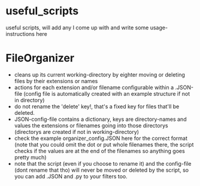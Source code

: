 # useful_scripts

useful scripts, will add any I come up with and write some usage-instructions here

# FileOrganizer
- cleans up its current working-directory by eighter moving or deleting files by their extensions or names
- actions for each extension and/or filename configurable within a .JSON-file (config file is automatically created with an example structure if not in directory)
- do not rename the 'delete' key!, that's a fixed key for files that'll be deleted.
- JSON-config-file contains a dictionary, keys are directory-names and values the extensions or filenames going into those directorys (directorys are created if not in working-directory)
- check the example organizer_config.JSON here for the correct format (note that you could omit the dot or put whole filenames there, the script checks if the values are at the end of the filenames so anything goes pretty much)
- note that the script (even if you choose to rename it) and the config-file (dont rename that tho) will never be moved or deleted by the script, so you can add .JSON and .py to your filters too.
